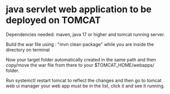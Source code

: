 # java servlet web application to be deployed on TOMCAT

Dependencies needed: maven, java 17 or higher and tomcat running server.

Build the war file using : "mvn clean package" while you are inside the directory on terminal

Now your target folder automatically created in the same path and then copy/move the war file from there to your $TOMCAT_HOME/webapps/ folder.

Run systemctl restart tomcat to reflect the changes and then go to tomcat web ui manager your web app must be in the list, click it and see it running.
